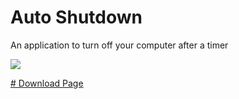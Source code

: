 # Auto Shutdown

An application to turn off your computer after a timer

[![](http://i.imgur.com/hwZUMQd.gif)](https://github.com/mccxiv/auto-shutdown/releases)

[# Download Page](https://github.com/mccxiv/auto-shutdown/releases)